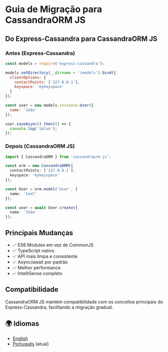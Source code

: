 # Guia de Migração para CassandraORM JS

## Do Express-Cassandra para CassandraORM JS

### Antes (Express-Cassandra)

```javascript
const models = require('express-cassandra');

models.setDirectory(__dirname + '/models').bind({
  clientOptions: {
    contactPoints: ['127.0.0.1'],
    keyspace: 'mykeyspace'
  }
});

const user = new models.instance.User({
  name: 'João'
});

user.saveAsync().then(() => {
  console.log('Salvo');
});
```

### Depois (CassandraORM JS)

```typescript
import { CassandraORM } from 'cassandraorm-js';

const orm = new CassandraORM({
  contactPoints: ['127.0.0.1'],
  keyspace: 'mykeyspace'
});

const User = orm.model('User', {
  name: 'text'
});

const user = await User.create({
  name: 'João'
});
```

## Principais Mudanças

- ✅ ES6 Modules em vez de CommonJS
- ✅ TypeScript nativo
- ✅ API mais limpa e consistente
- ✅ Async/await por padrão
- ✅ Melhor performance
- ✅ IntelliSense completo

## Compatibilidade

CassandraORM JS mantém compatibilidade com os conceitos principais do Express-Cassandra, facilitando a migração gradual.

## 🌍 Idiomas

- [English](migration.md)
- [Português](migration.pt.md) (atual)
